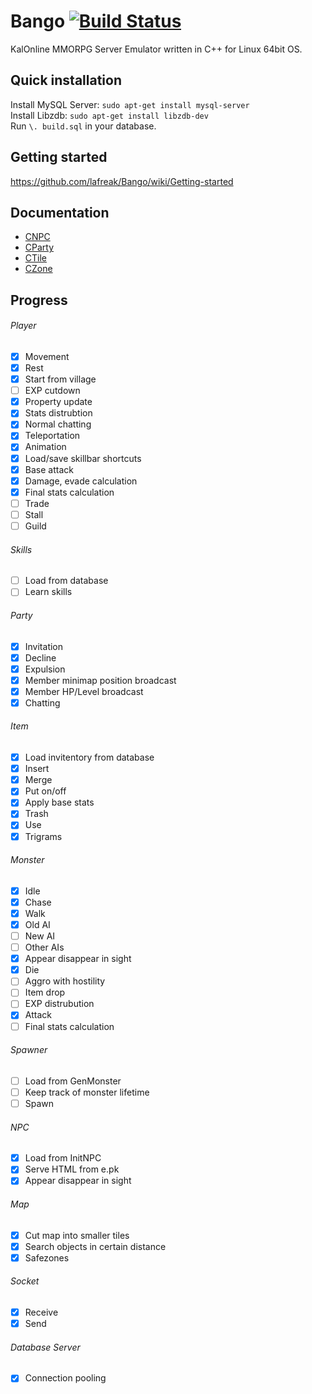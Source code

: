 # Bango [![Build Status](https://travis-ci.org/lafreak/Bango.svg?branch=master)](https://travis-ci.org/lafreak/Bango)
KalOnline MMORPG Server Emulator written in C++ for Linux 64bit OS.  

## Quick installation
Install MySQL Server: `sudo apt-get install mysql-server`  
Install Libzdb: `sudo apt-get install libzdb-dev`  
Run `\. build.sql` in your database.

## Getting started
https://github.com/lafreak/Bango/wiki/Getting-started

## Documentation
- [CNPC](https://github.com/lafreak/Bango/blob/master/doc/API.md#class-cnpc)
- [CParty](https://github.com/lafreak/Bango/blob/master/doc/API.md#class-cparty)
- [CTile](https://github.com/lafreak/Bango/blob/master/doc/API.md#class-ctile)
- [CZone](https://github.com/lafreak/Bango/blob/master/doc/API.md#class-czone)

## Progress

###### Player
- [x] Movement
- [x] Rest
- [x] Start from village
- [ ] EXP cutdown
- [x] Property update
- [x] Stats distrubtion
- [x] Normal chatting
- [x] Teleportation
- [x] Animation
- [x] Load/save skillbar shortcuts
- [x] Base attack
- [x] Damage, evade calculation
- [x] Final stats calculation
- [ ] Trade
- [ ] Stall
- [ ] Guild

###### Skills
- [ ] Load from database
- [ ] Learn skills

###### Party
- [x] Invitation
- [x] Decline
- [x] Expulsion
- [x] Member minimap position broadcast
- [x] Member HP/Level broadcast
- [x] Chatting

###### Item
- [x] Load invitentory from database
- [x] Insert
- [x] Merge
- [x] Put on/off
- [x] Apply base stats
- [x] Trash
- [x] Use
- [x] Trigrams

###### Monster
- [x] Idle
- [x] Chase
- [x] Walk
- [x] Old AI
- [ ] New AI
- [ ] Other AIs
- [x] Appear disappear in sight
- [x] Die
- [ ] Aggro with hostility
- [ ] Item drop
- [ ] EXP distrubution
- [x] Attack
- [ ] Final stats calculation

###### Spawner
- [ ] Load from GenMonster
- [ ] Keep track of monster lifetime
- [ ] Spawn

###### NPC
- [x] Load from InitNPC
- [x] Serve HTML from e.pk
- [x] Appear disappear in sight

###### Map
- [x] Cut map into smaller tiles
- [x] Search objects in certain distance
- [x] Safezones

###### Socket
- [x] Receive
- [x] Send

###### Database Server
- [x] Connection pooling

